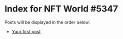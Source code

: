 # Index for NFT World #5347
Posts will be displayed in the order below:

- [Your first post](./001-first.md)

